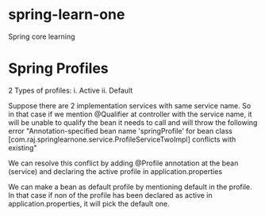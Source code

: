# spring-learn-one
Spring core learning

Spring Profiles
================

2 Types of profiles:
    i. Active
    ii. Default

Suppose there are 2 implementation services with same service name. So in that case if we mention
@Qualifier at controller with the service name, it will be unable to qualify the bean it needs 
to call and will throw the following error "Annotation-specified bean name 'springProfile' for bean class
[com.raj.springlearnone.service.ProfileServiceTwoImpl] conflicts with existing"

We can resolve this conflict by adding @Profile annotation at the bean (service) and declaring the active 
profile in application.properties

We can make a bean as default profile by mentioning default in the profile. In that case if non of the 
profile has been declared as active in application.properties, it will pick the default one.
